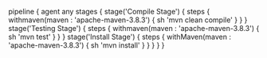 pipeline {
     agent any
     stages {
         stage('Compile Stage') {
             steps {
             withmaven(maven : 'apache-maven-3.8.3') {
                sh 'mvn clean compile'
              }
            }
          }
          stage('Testing Stage') {
             steps {
                 withmaven(maven : 'apache-maven-3.8.3') {
                     sh 'mvn test'
                  }
                }
               }
               stage('Install Stage') {
                  steps {
                      withMaven(maven : 'apache-maven-3.8.3') {
                          sh 'mvn install'
                      }
                    }
                  }
                }
              }
